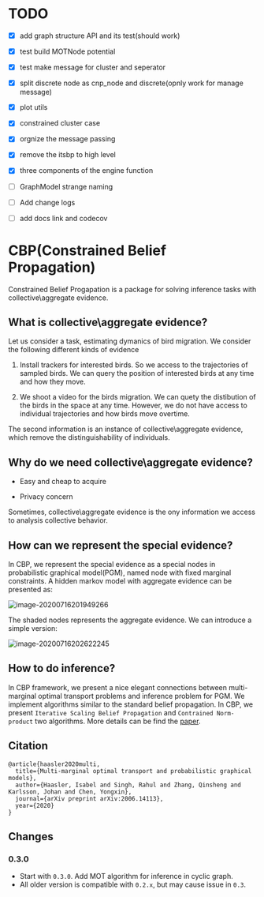# TODO

- [x] add graph structure API and its test(should work)
- [x] test build MOTNode potential
- [x] test make message for cluster and seperator
- [x] split discrete node as cnp_node and discrete(opnly work for manage message)
- [x] plot utils
- [x] constrained cluster case
- [x] orgnize the message passing
- [x] remove the itsbp to high level
- [x] three components of the engine function
- [ ] GraphModel strange naming
- [ ] Add change logs
- [ ] add docs link and codecov


# CBP(Constrained Belief Propagation)

Constrained Belief Progapation is a package for solving inference tasks with collective\aggregate evidence.

## What is collective\aggregate evidence?

Let us consider a task, estimating dymanics of bird migration. We consider the following different kinds of evidence



1. Install trackers for interested birds. So we access to the trajectories of sampled birds. We can query the position of interested birds at any time and how they move.



2. We shoot a video for the birds migration. We can quety the distibution of the birds in the space at any time. However, we do not have access to individual trajectories and how birds move overtime.



The second information is an instance of collective\aggregate evidence, which remove the distinguishability of individuals. 



## Why do we need collective\aggregate evidence?



* Easy and cheap to acquire

* Privacy concern



Sometimes, collective\aggregate evidence is the ony information we access to analysis collective behavior.



## How can we represent the special evidence?



In CBP, we represent the special evidence as a special nodes  in probabilistic graphical model(PGM), named node with fixed marginal constraints.  A hidden markov model with  aggregate evidence can be presented as: 

![image-20200716201949266](https://i.imgur.com/iuuxhT7.png)

The shaded nodes represents the aggregate evidence.  We can introduce a simple version:

![image-20200716202622245](https://i.imgur.com/W7yfLFN.png)

## How to do inference?

In CBP framework, we present a nice elegant connections between multi-marginal optimal transport problems and inference problem for PGM.  We implement algorithms similar to the standard belief propagation. In CBP, we present `Iterative Scaling Belief Propagation` and `Contrained Norm-product` two algorithms. More details can be find the [paper](https://arxiv.org/pdf/2006.14113.pdf).

## Citation

```
@article{haasler2020multi,
  title={Multi-marginal optimal transport and probabilistic graphical models},
  author={Haasler, Isabel and Singh, Rahul and Zhang, Qinsheng and Karlsson, Johan and Chen, Yongxin},
  journal={arXiv preprint arXiv:2006.14113},
  year={2020}
}
```

## Changes

### 0.3.0

* Start with `0.3.0`. Add MOT algorithm for inference in cyclic graph.
* All older version is compatible with `0.2.x`, but may cause issue in `0.3`.